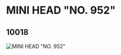# MINI HEAD "NO. 952"
## 10018
![MINI HEAD "NO. 952"](https://lc-www-live-s.legocdn.com/media/bricks/5/2/6000287.jpg)